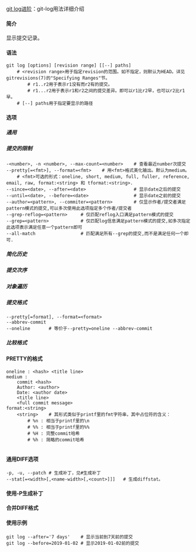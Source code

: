 [git log进阶](https://www.cnblogs.com/irocker/p/advanced-git-log.html)：git-log用法详细介绍

#### 简介

显示提交记录。

#### 语法

```
git log [options] [revision range] [[--] paths]
	# <revision range>用于指定revision的范围。如不指定，则默认为HEAD。详见gitrevisions(7)的"Specifying Ranges"节。
		# r1..r2用于表示r1没有而r2有的提交。
		# r1...r2用于表示r1和r2之间的提交差异。即可以r1比r2早，也可以r2比r1早。
	# [--] paths用于指定要显示的路径
```

#### 选项

##### 通用

##### 提交的限制

```
-<number>, -n <number>, --max-count=<number>	# 查看最近number次提交
--pretty[=<fmt>], --format=<fmt>	# 用<fmt>格式美化输出。默认为medium。
	# <fmt>可选的形式：oneline, short, medium, full, fuller, reference, email, raw, format:<string> 和 tformat:<string>.
--since=<date>, --after=<date>					# 显示date之后的提交
--until=<date>, --before=<date>					# 显示date之前的提交
--author=<pattern>, --commiter=<pattern>		# 仅显示作者/提交者满足pattern模式的提交,可以多次使用此选项指定多个作者/提交者
--grep-reflog=<pattern>		# 仅匹配reflog入口满足pattern模式的提交
--grep=<pattern>			# 仅匹配log信息满足pattern模式的提交,如多次指定此选项表示满足任意一个pattern即可
--all-match					# 匹配满足所有--grep的提交,而不是满足任何一个即可.
```



##### 简化历史

##### 提交次序

##### 对象遍历

##### 提交格式

```
--pretty[=format], --format=<format>
--abbrev-commit
--oneline		# 等价于--pretty=oneline --abbrev-commit
```



##### 比较格式

#### PRETTY的格式

```
oneline : <hash> <title line>
medium :
	commit <hash>
	Author: <author>
	Date: <author date>
	<title line>
	<full commit message>
format:<string>
	<string>	# 其形式类似于printf里的fmt字符串，其中占位符的含义：
		# %n : 相当于printf里的\n
		# %% : 相当于printf里的%%
		# %H : 完整commit哈希
		# %h : 简略的commit哈希
	
```



#### 通用DIFF选项

```
-p, -u, --patch	# 生成补丁，见#生成补丁
--stat[=<width>[,<name-width>[,<count>]]]	# 生成diffstat。
```



#### 使用-P生成补丁

#### 合并DIFF格式

#### 使用示例

```
git log --after='7 days'	# 显示当前到7天前的提交
git log --before=2019-01-02	# 显示2019-01-02前的提交
```

